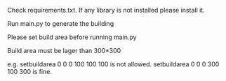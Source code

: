 Check requirements.txt. If any library is not installed please install it.

Run main.py to generate the building

Please set build area before running main.py

Build area must be lager than 300*300

e.g. setbuildarea 0 0 0 100 100 100  is not allowed.
	setbuildarea 0 0 0 300 100 300  is fine.